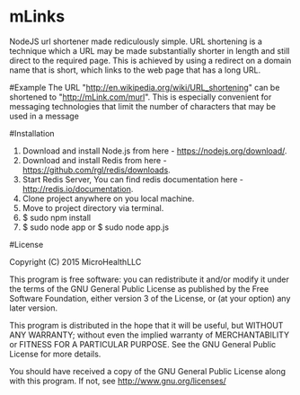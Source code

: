 # mLinks
NodeJS url shortener made rediculously simple.
URL shortening is a technique which a URL may be made substantially shorter in length and still direct to the required page. This is achieved by using a redirect on a domain name that is short, which links to the web page that has a long URL. 

#Example
The URL "http://en.wikipedia.org/wiki/URL_shortening" can be shortened to "http://mLink.com/murl". This is especially convenient for messaging technologies that limit the number of characters that may be used in a message

#Installation

1. Download and install Node.js from here - https://nodejs.org/download/.
2. Download and install Redis from here - https://github.com/rgl/redis/downloads.
3. Start Redis Server, You can find redis documentation here - http://redis.io/documentation.
4. Clone project anywhere on you local machine.
5. Move to project directory via terminal.
6. $ sudo npm install
7. $ sudo node app or $ sudo node app.js


#License

Copyright (C) 2015  MicroHealthLLC

This program is free software: you can redistribute it and/or modify
it under the terms of the GNU General Public License as published by
the Free Software Foundation, either version 3 of the License, or
(at your option) any later version.

This program is distributed in the hope that it will be useful,
but WITHOUT ANY WARRANTY; without even the implied warranty of
MERCHANTABILITY or FITNESS FOR A PARTICULAR PURPOSE.  See the
GNU General Public License for more details.

You should have received a copy of the GNU General Public License
along with this program.  If not, see <http://www.gnu.org/licenses/>
